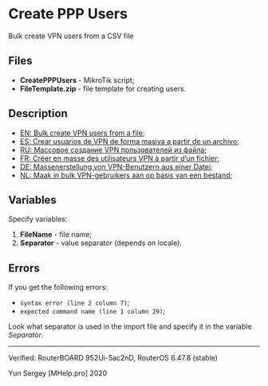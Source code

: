 # Create PPP Users
Bulk create VPN users from a CSV file

## Files
+ **CreatePPPUsers** - MikroTik script;
+ **FileTemplate.zip** - file template for creating users.

## Description
+ [EN: Bulk create VPN users from a file](https://mhelp.pro/mikrotik-script-bulk-create-vpn-users-from-a-file/);
+ [ES: Crear usuarios de VPN de forma masiva a partir de un archivo](https://mhelp.pro/es/mikrotik-script-crear-usuarios-de-vpn-de-forma-masiva-a-partir-de-un-archivo/); 
+ [RU: Массовое создание VPN пользователей из файла](https://mhelp.pro/ru/mikrotik-skript-massovoe-sozdanie-vpn-polzovateley-iz-fayla/);
+ [FR: Créer en masse des utilisateurs VPN à partir d’un fichier](https://mhelp.pro/fr/mikrotik-script-creer-en-masse-des-utilisateurs-vpn-a-partir-dun-fichier/);
+ [DE: Massenerstellung von VPN-Benutzern aus einer Datei](https://mhelp.pro/de/mikrotik-script-massenerstellung-von-vpn-benutzern-aus-einer-datei/);
+ [NL: Maak in bulk VPN-gebruikers aan op basis van een bestand](https://mhelp.pro/nl/mikrotik-script-maak-in-bulk-vpn-gebruikers-aan-op-basis-van-een-bestand/);

## Variables
Specify variables:
1. **FileName** - file name;
2. **Separator** - value separator (depends on locale).

## Errors
If you get the following errors:
- `syntax error (line 2 column 7)`;
- `expected command name (line 1 column 29)`;

Look what separator is used in the import file and specify it in the variable *Separator*.

---
Verified: RouterBOARD 952Ui-5ac2nD, RouterOS 6.47.8 (stable)

Yun Sergey [MHelp.pro] 2020